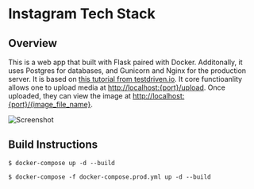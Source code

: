 # Instagram Tech Stack

## Overview

This is a web app that built with Flask paired with Docker. Additonally, it uses Postgres for databases, and Gunicorn and Nginx for the production server. It is based on [this tutorial from testdriven.io](https://testdriven.io/blog/dockerizing-flask-with-postgres-gunicorn-and-nginx/). It core functioanlity allows one to upload media at [http://localhost:{port}/upload](http://localhost:{port}/upload). Once uploaded, they can view the image at [http://localhost:{port}/{image\_file\_name}](http://localhost:{port}/media/{image_file_name}).

![Screenshot](output.gif)


## Build Instructions

```
$ docker-compose up -d --build
```

```
$ docker-compose -f docker-compose.prod.yml up -d --build
```


